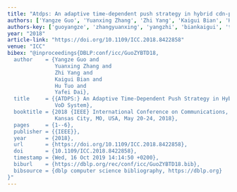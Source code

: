 ```yaml
---
title: "Atdps: An adaptive time-dependent push strategy in hybrid cdn-p2p vod system"
authors: ['Yangze Guo', 'Yuanxing Zhang', 'Zhi Yang', 'Kaigui Bian', 'Hu Tuo', 'Yafei Dai']
authors-key: ['guoyangze', 'zhangyuanxing', 'yangzhi', 'biankaigui', 'tuohu', 'daiyafei']
year: "2018"
article-link: "https://doi.org/10.1109/ICC.2018.8422858"
venue: "ICC"
bibex: "@inproceedings{DBLP:conf/icc/GuoZYBTD18,
  author    = {Yangze Guo and
               Yuanxing Zhang and
               Zhi Yang and
               Kaigui Bian and
               Hu Tuo and
               Yafei Dai},
  title     = {{ATDPS:} An Adaptive Time-Dependent Push Strategy in Hybrid {CDN-P2P}
               VoD System},
  booktitle = {2018 {IEEE} International Conference on Communications, {ICC} 2018,
               Kansas City, MO, USA, May 20-24, 2018},
  pages     = {1--6},
  publisher = {{IEEE}},
  year      = {2018},
  url       = {https://doi.org/10.1109/ICC.2018.8422858},
  doi       = {10.1109/ICC.2018.8422858},
  timestamp = {Wed, 16 Oct 2019 14:14:50 +0200},
  biburl    = {https://dblp.org/rec/conf/icc/GuoZYBTD18.bib},
  bibsource = {dblp computer science bibliography, https://dblp.org}
}"
---
```

